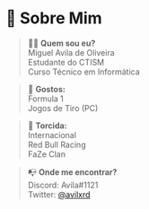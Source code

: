  # 💫 Sobre Mim <br />

> 🕵🏻️ **Quem sou eu?** <br />
Miguel Avila de Oliveira <br />
Estudante do CTISM <br />
Curso Técnico em Informática <br />
>

> 👾 **Gostos:** <br />
Formula 1 <br />
Jogos de Tiro (PC) <br />
>

> 🥳 **Torcida:** <br />
Internacional <br />
Red Bull Racing <br />
FaZe Clan<br />
>>

> 📭 **Onde me encontrar?** <br />
Discord: Avila#1121 <br />
Twitter: [@avilxrd](https://twitter.com/avilxrd) <br />
